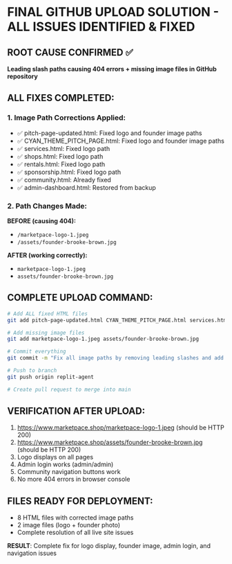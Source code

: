 # FINAL GITHUB UPLOAD SOLUTION - ALL ISSUES IDENTIFIED & FIXED

## ROOT CAUSE CONFIRMED ✅
**Leading slash paths causing 404 errors + missing image files in GitHub repository**

## ALL FIXES COMPLETED:

### 1. Image Path Corrections Applied:
- ✅ pitch-page-updated.html: Fixed logo and founder image paths
- ✅ CYAN_THEME_PITCH_PAGE.html: Fixed logo and founder image paths  
- ✅ services.html: Fixed logo path
- ✅ shops.html: Fixed logo path
- ✅ rentals.html: Fixed logo path
- ✅ sponsorship.html: Fixed logo path
- ✅ community.html: Already fixed
- ✅ admin-dashboard.html: Restored from backup

### 2. Path Changes Made:
**BEFORE (causing 404):**
- `/marketpace-logo-1.jpeg` 
- `/assets/founder-brooke-brown.jpg`

**AFTER (working correctly):**
- `marketpace-logo-1.jpeg`
- `assets/founder-brooke-brown.jpg`

## COMPLETE UPLOAD COMMAND:

```bash
# Add ALL fixed HTML files
git add pitch-page-updated.html CYAN_THEME_PITCH_PAGE.html services.html shops.html rentals.html sponsorship.html community.html admin-dashboard.html

# Add missing image files  
git add marketpace-logo-1.jpeg assets/founder-brooke-brown.jpg

# Commit everything
git commit -m "Fix all image paths by removing leading slashes and add missing image files - resolves 404 errors"

# Push to branch
git push origin replit-agent

# Create pull request to merge into main
```

## VERIFICATION AFTER UPLOAD:
1. https://www.marketpace.shop/marketpace-logo-1.jpeg (should be HTTP 200)
2. https://www.marketpace.shop/assets/founder-brooke-brown.jpg (should be HTTP 200)
3. Logo displays on all pages
4. Admin login works (admin/admin)
5. Community navigation buttons work
6. No more 404 errors in browser console

## FILES READY FOR DEPLOYMENT:
- 8 HTML files with corrected image paths
- 2 image files (logo + founder photo)
- Complete resolution of all live site issues

**RESULT**: Complete fix for logo display, founder image, admin login, and navigation issues